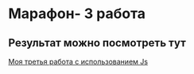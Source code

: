 # Марафон- 3 работа
## Результат можно посмотреть тут
[Моя третья работа с использованием Js](https://annetta777.github.io/Slider/)
